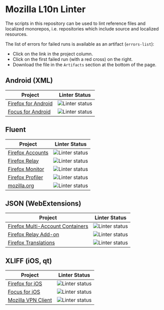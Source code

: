 # Mozilla L10n Linter

The scripts in this repository can be used to lint reference files and
localized monorepos, i.e. repositories which include source and localized
resources.

The list of errors for failed runs is available as an artifact (`errors-list`):
* Click on the link in the project column.
* Click on the first failed run (with a red cross) on the right.
* Download the file in the `Artifacts` section at the bottom of the page.

## Android (XML)

| Project | Linter Status |
|---------|---------------|
|[Firefox for Android](https://github.com/flodolo/mozl10n-linter/actions/workflows/firefox_android.yaml)|![Linter status](https://github.com/flodolo/mozl10n-linter/workflows/Firefox%20Android/badge.svg)
|[Focus for Android](https://github.com/flodolo/mozl10n-linter/actions/workflows/focus_android.yaml)|![Linter status](https://github.com/flodolo/mozl10n-linter/workflows/Focus%20Android/badge.svg)

## Fluent

| Project | Linter Status |
|---------|---------------|
|[Firefox Accounts](https://github.com/flodolo/mozl10n-linter/actions/workflows/fxa.yaml)|![Linter status](https://github.com/flodolo/mozl10n-linter/workflows/FxA/badge.svg)
|[Firefox Relay](https://github.com/flodolo/mozl10n-linter/actions/workflows/relay.yaml)|![Linter status](https://github.com/flodolo/mozl10n-linter/workflows/Relay/badge.svg)
|[Firefox Monitor](https://github.com/flodolo/mozl10n-linter/actions/workflows/monitor.yaml)|![Linter status](https://github.com/flodolo/mozl10n-linter/workflows/Monitor/badge.svg)
|[Firefox Profiler](https://github.com/flodolo/mozl10n-linter/actions/workflows/profiler.yaml)|![Linter status](https://github.com/flodolo/mozl10n-linter/workflows/Profiler/badge.svg)
|[mozilla.org](https://github.com/flodolo/mozl10n-linter/actions/workflows/mozorg.yaml)|![Linter status](https://github.com/flodolo/mozl10n-linter/workflows/MozOrg/badge.svg)

## JSON (WebExtensions)
| Project | Linter Status |
|---------|---------------|
|[Firefox Multi-Account Containers](https://github.com/flodolo/mozl10n-linter/actions/workflows/mac.yaml)|![Linter status](https://github.com/flodolo/mozl10n-linter/workflows/MAC/badge.svg)
|[Firefox Relay Add-on](https://github.com/flodolo/mozl10n-linter/actions/workflows/relay_addon.yaml)|![Linter status](https://github.com/flodolo/mozl10n-linter/workflows/Relay%20Add-on/badge.svg)
|[Firefox Translations](https://github.com/flodolo/mozl10n-linter/actions/workflows/translations.yaml)|![Linter status](https://github.com/flodolo/mozl10n-linter/workflows/Translations/badge.svg)

## XLIFF (iOS, qt)
| Project | Linter Status |
|---------|---------------|
|[Firefox for iOS](https://github.com/flodolo/mozl10n-linter/actions/workflows/firefox_ios.yaml)|![Linter status](https://github.com/flodolo/mozl10n-linter/workflows/Firefox%20iOS/badge.svg)
|[Focus for iOS](https://github.com/flodolo/mozl10n-linter/actions/workflows/focus_ios.yaml)|![Linter status](https://github.com/flodolo/mozl10n-linter/workflows/Focus%20iOS/badge.svg)
|[Mozilla VPN Client](https://github.com/flodolo/mozl10n-linter/actions/workflows/vpn.yaml)|![Linter status](https://github.com/flodolo/mozl10n-linter/workflows/VPN%20Client/badge.svg)
